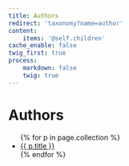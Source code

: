 ```yaml
---
title: Authors
redirect: 'taxonomy?name=author'
content:
    items: '@self.children'
cache_enable: false
twig_first: true
process:
    markdown: false
    twig: true
---
```


<h1>Authors</h1>
<ul>
{% for p in page.collection %}
    <li><a href="{{ p.url }}">{{ p.title }}</a></li>
{% endfor %}
</ul>

